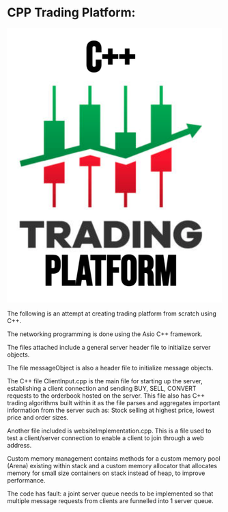 **CPP Trading Platform:**
==============================

![CPP Trading Platform](trading_plat_logo.png)

The following is an attempt at creating trading platform from scratch using C++.

The networking programming is done using the Asio C++ framework.

The files attached include a general server header file to initialize server objects.

The file messageObject is also a header file to initialize message objects.

The C++ file ClientInput.cpp is the main file for starting up the server, establishing a client connection and sending BUY, SELL, CONVERT requests
to the orderbook hosted on the server. This file also has C++ trading algorithms built within it as the file parses and aggregates important
information from the server such as: Stock selling at highest price, lowest price and order sizes. 

Another file included is websiteImplementation.cpp. This is a file used to test a client/server connection to enable a client to join through
a web address.

Custom memory management contains methods for a custom memory pool (Arena) existing within stack and a custom memory allocator that allocates memory for small size containers on stack instead of heap, to improve performance.

The code has fault: a joint server queue needs to be implemented so that multiple message requests from clients are funnelled into 
1 server queue. 
